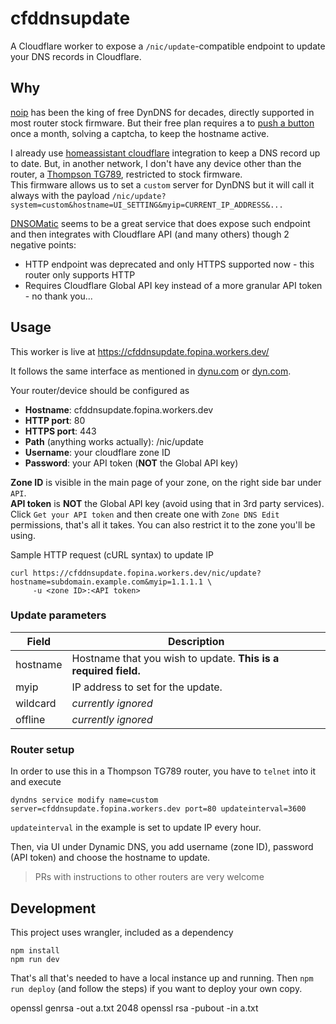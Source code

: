 # cfddnsupdate

A Cloudflare worker to expose a `/nic/update`-compatible endpoint to update your DNS records in Cloudflare.

## Why

[noip](https://noip.com/) has been the king of free DynDNS for decades, directly supported in most router stock firmware. But their free plan requires a to [push a button](https://lostpedia.fandom.com/wiki/Pushing_the_button) once a month, solving a captcha, to keep the hostname active.

I already use [homeassistant cloudflare](https://www.home-assistant.io/integrations/cloudflare/) integration to keep a DNS record up to date. But, in another network, I don't have any device other than the router, a [Thompson TG789](https://openwrt.org/inbox/toh/technicolor/tg789vac_v2), restricted to stock firmware.  
This firmware allows us to set a `custom` server for DynDNS but it will call it always with the payload `/nic/update?system=custom&hostname=UI_SETTING&myip=CURRENT_IP_ADDRESS&...`

[DNSOMatic](https://www.dnsomatic.com/) seems to be a great service that does expose such endpoint and then integrates with Cloudflare API (and many others) though 2 negative points:
* HTTP endpoint was deprecated and only HTTPS supported now - this router only supports HTTP
* Requires Cloudflare Global API key instead of a more granular API token - no thank you...

## Usage

This worker is live at https://cfddnsupdate.fopina.workers.dev/

It follows the same interface as mentioned in [dynu.com](https://www.dynu.com/DynamicDNS/IP-Update-Protocol) or [dyn.com](https://help.dyn.com/remote-access-api/perform-update/).

Your router/device should be configured as
* **Hostname**: cfddnsupdate.fopina.workers.dev
* **HTTP port**: 80
* **HTTPS port**: 443
* **Path** (anything works actually): /nic/update
* **Username**: your cloudflare zone ID
* **Password**: your API token (**NOT** the Global API key)

**Zone ID** is visible in the main page of your zone, on the right side bar under `API`.  
**API token** is **NOT** the Global API key (avoid using that in 3rd party services). Click `Get your API token` and then create one with `Zone DNS Edit` permissions, that's all it takes. You can also restrict it to the zone you'll be using.

Sample HTTP request (cURL syntax) to update IP
```
curl https://cfddnsupdate.fopina.workers.dev/nic/update?hostname=subdomain.example.com&myip=1.1.1.1 \
     -u <zone ID>:<API token>
```

### Update parameters

| Field | Description |
| ----- | ----------- |
| hostname | Hostname that you wish to update. **This is a required field.**|
| myip | IP address to set for the update. |
| wildcard | *currently ignored* |
| offline | *currently ignored* |


### Router setup

In order to use this in a Thompson TG789 router, you have to `telnet` into it and execute

```
dyndns service modify name=custom server=cfddnsupdate.fopina.workers.dev port=80 updateinterval=3600
```

`updateinterval` in the example is set to update IP every hour.

Then, via UI under Dynamic DNS, you add username (zone ID), password (API token) and choose the hostname to update.

> PRs with instructions to other routers are very welcome

## Development

This project uses wrangler, included as a dependency

```
npm install
npm run dev
```

That's all that's needed to have a local instance up and running. Then `npm run deploy` (and follow the steps) if you want to deploy your own copy.


openssl genrsa -out a.txt 2048
openssl rsa -pubout -in a.txt